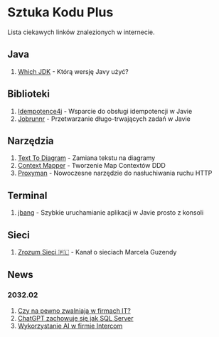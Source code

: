 # Sztuka Kodu Plus

Lista ciekawych linków znalezionych w internecie.

## Java
1. [Which JDK](https://whichjdk.com/) - Którą wersję Javy użyć?

## Biblioteki
1. [Idempotence4j](https://github.com/transferwise/idempotence4j ) - Wsparcie do obsługi idempotencji w Javie
2. [Jobrunnr](https://github.com/jobrunr/jobrunr) - Przetwarzanie długo-trwających zadań w Javie

## Narzędzia
1. [Text To Diagram](https://text-to-diagram.com/) - Zamiana tekstu na diagramy
2. [Context Mapper](https://contextmapper.org/ ) - Tworzenie Map Contextów DDD
3. [Proxyman](https://proxyman.io/) - Nowoczesne narzędzie do nasłuchiwania ruchu HTTP

## Terminal
1. [jbang](https://www.jbang.dev/) - Szybkie uruchamianie aplikacji w Javie prosto z konsoli


## Sieci
1. [Zrozum Sieci 🇵🇱](https://www.youtube.com/@marcelguzenda/videos) - Kanał o sieciach Marcela Guzendy


## News

### 2032.02

1. [Czy na pewno zwalniają w firmach IT?](https://www.linkedin.com/feed/update/urn:li:activity:7026966007248207872/ )
2. [ChatGPT zachowuje się jak SQL Server](https://www.youtube.com/watch?v=mHgsnMlafwU)
3. [Wykorzystanie AI w firmie Intercom](https://twitter.com/destraynor/status/1620478505720123392?s=46&t=iPZ9028RkqKGaDTGIcYzCQ)

